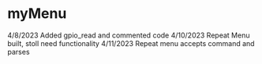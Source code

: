 # myMenu
 4/8/2023 Added gpio_read and commented code
 4/10/2023 Repeat Menu built, stoll need functionality
 4/11/2023 Repeat menu accepts command and parses
